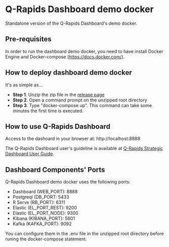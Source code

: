 # Q-Rapids Dashboard demo docker

Standalone version of the Q-Rapids Dashboard's demo docker.

## Pre-requisites

In order to run the dashboard demo docker, you need to have install Docker Engine and Docker-compose (https://docs.docker.com/).

## How to deploy dashboard demo docker

It's as simple as...
* **Step 1**. Unzip the zip file in the [release page](https://github.com/q-rapids/qrapids-dashboarddemo-docker/releases/tag/v1-standalone)
* **Step 2**. Open a command prompt on the unzipped root directory
* **Step 3**. Type "docker-compose up". This command can take some minutes the first time is executed.

## How to use Q-Rapids Dashboard

Access to the dashoard in your browser at: http://localhost:8888

The Q-Rapids Dashboard user's guideline is available at [Q-Rapids Strategic Dashboard User Guide](https://github.com/q-rapids/qrapids-dashboard/wiki/User-Guide).

## Dashboard Components' Ports

Q-Rapids Dashboard demo docker uses the following ports:
* Dashboard (WEB_PORT): 8888
* Postgreql (DB_PORT: 5433
* R Serve (RB_PORT): 6311
* Elastic (EL_PORT_REST): 9200
* Elastic (EL_PORT_NODE): 9300
* Kibana (KIBANA_PORT): 5601
* Kafka (KAFKA_PORT): 9092

You can configure them in the .env file in the unzipped root directory before runing the docker-compose statement.

